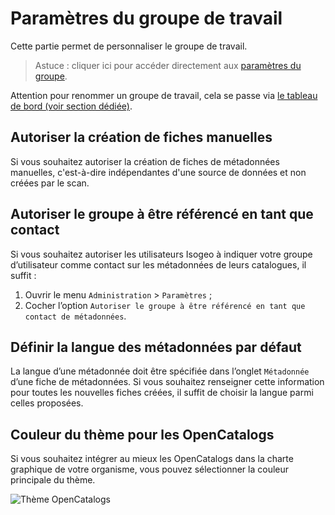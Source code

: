 # Paramètres du groupe de travail <i class="fa fa-cogs"></i>

Cette partie permet de personnaliser le groupe de travail.

> Astuce : cliquer ici pour accéder directement aux [paramètres du groupe](https://app.isogeo.com/admin/settings).

Attention pour renommer un groupe de travail, cela se passe via [le tableau de bord (voir section dédiée)](../../settings/dashboard.html#le-point-de-contact-du-groupe-de-travail).

## Autoriser la création de fiches manuelles

Si vous souhaitez autoriser la création de fiches de métadonnées manuelles, c'est-à-dire indépendantes d'une source de données et non créées par le scan.

## Autoriser le groupe à être référencé en tant que contact

Si vous souhaitez autoriser les utilisateurs Isogeo à indiquer votre groupe d’utilisateur comme contact sur les métadonnées de leurs catalogues, il suffit :

1.	Ouvrir le menu `Administration` > `Paramètres` ;
2.	Cocher l’option `Autoriser le groupe à être référencé en tant que contact de métadonnées`.

## Définir la langue des métadonnées par défaut

La langue d’une métadonnée doit être spécifiée dans l’onglet `Métadonnée` d’une fiche de métadonnées. Si vous souhaitez renseigner cette information pour toutes les nouvelles fiches créées, il suffit de choisir la langue parmi celles proposées.

## Couleur du thème pour les OpenCatalogs

Si vous souhaitez intégrer au mieux les OpenCatalogs dans la charte graphique de votre organisme, vous pouvez sélectionner la couleur principale du thème.

![Thème OpenCatalogs](/images/adm_global_OC_ThemeSwitcher.gif "Configurer la coleur principale des OpenCatalogs")
